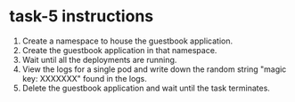 # task-5 instructions

1. Create a namespace to house the guestbook application.
2. Create the guestbook application in that namespace.
3. Wait until all the deployments are running.
4. View the logs for a single pod and write down the random string "magic key: XXXXXXX" found in the logs.
5. Delete the guestbook application and wait until the task terminates.
